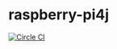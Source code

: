 # raspberry-pi4j
[![Circle CI](https://circleci.com/gh/ahlinist/raspberry-pi4j/tree/master.svg?&style=shield)](https://circleci.com/gh/ahlinist/raspberry-pi4j/tree/master)
